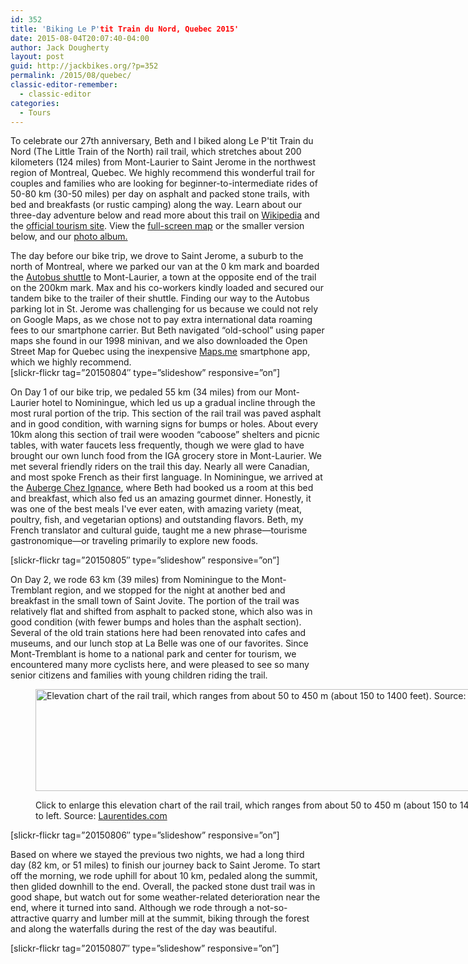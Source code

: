 ```yaml
---
id: 352
title: 'Biking Le P'tit Train du Nord, Quebec 2015'
date: 2015-08-04T20:07:40-04:00
author: Jack Dougherty
layout: post
guid: http://jackbikes.org/?p=352
permalink: /2015/08/quebec/
classic-editor-remember:
  - classic-editor
categories:
  - Tours
---
```

To celebrate our 27th anniversary, Beth and I biked along Le P'tit Train du Nord (The Little Train of the North) rail trail, which stretches about 200 kilometers (124 miles) from Mont-Laurier to Saint Jerome in the northwest region of Montreal, Quebec. We highly recommend this wonderful trail for couples and families who are looking for beginner-to-intermediate rides of 50-80 km (30-50 miles) per day on asphalt and packed stone trails, with bed and breakfasts (or rustic camping) along the way. Learn about our three-day adventure below and read more about this trail on [Wikipedia](https://en.wikipedia.org/wiki/Parc_Linéaire_Le_P%27tit_Train_du_Nord) and the [official tourism site](http://www.laurentides.com/en/linear-park/). View the [full-screen map](https://jackdougherty.github.io/bikemapcode/#8/46.122/-74.780) or the smaller version below, and our [photo album.](https://www.flickr.com/photos/56513965@N06/sets/72157656321736438)

<!-- iframe plugin v.4.4 wordpress.org/plugins/iframe/ -->

The day before our bike trip, we drove to Saint Jerome, a suburb to the north of Montreal, where we parked our van at the 0 km mark and boarded the [Autobus shuttle](http://autobuslepetittraindunord.com/) to Mont-Laurier, a town at the opposite end of the trail on the 200km mark. Max and his co-workers kindly loaded and secured our tandem bike to the trailer of their shuttle. Finding our way to the Autobus parking lot in St. Jerome was challenging for us because we could not rely on Google Maps, as we chose not to pay extra international data roaming fees to our smartphone carrier. But Beth navigated &#8220;old-school&#8221; using paper maps she found in our 1998 minivan, and we also downloaded the Open Street Map for Quebec using the inexpensive [Maps.me](http://maps.me/en/home) smartphone app, which we highly recommend.  
[slickr-flickr tag=&#8221;20150804&#8243; type=&#8221;slideshow&#8221; responsive=&#8221;on&#8221;]

On Day 1 of our bike trip, we pedaled 55 km (34 miles) from our Mont-Laurier hotel to Nominingue, which led us up a gradual incline through the most rural portion of the trip. This section of the rail trail was paved asphalt and in good condition, with warning signs for bumps or holes. About every 10km along this section of trail were wooden &#8220;caboose&#8221; shelters and picnic tables, with water faucets less frequently, though we were glad to have brought our own lunch food from the IGA grocery store in Mont-Laurier. We met several friendly riders on the trail this day. Nearly all were Canadian, and most spoke French as their first language. In Nominingue, we arrived at the [Auberge Chez Ignance](http://www.ignace.qc.ca/en/), where Beth had booked us a room at this bed and breakfast, which also fed us an amazing gourmet dinner. Honestly, it was one of the best meals I've ever eaten, with amazing variety (meat, poultry, fish, and vegetarian options) and outstanding flavors. Beth, my French translator and cultural guide, taught me a new phrase—tourisme gastronomique—or traveling primarily to explore new foods.

[slickr-flickr tag=&#8221;20150805&#8243; type=&#8221;slideshow&#8221; responsive=&#8221;on&#8221;]

On Day 2, we rode 63 km (39 miles) from Nominingue to the Mont-Tremblant region, and we stopped for the night at another bed and breakfast in the small town of Saint Jovite. The portion of the trail was relatively flat and shifted from asphalt to packed stone, which also was in good condition (with fewer bumps and holes than the asphalt section). Several of the old train stations here had been renovated into cafes and museums, and our lunch stop at La Belle was one of our favorites. Since Mont-Tremblant is home to a national park and center for tourism, we encountered many more cyclists here, and were pleased to see so many senior citizens and families with young children riding the trail.<figure id="attachment_361" aria-describedby="caption-attachment-361" style="width: 907px" class="wp-caption aligncenter">

[<img class="size-full wp-image-361" src="http://jackbikes.org/wp-content/uploads/2015/08/PtitTrainDuNordElevation.jpg" alt="Elevation chart of the rail trail, which ranges from about 50 to 450 m (about 150 to 1400 feet). Source: Laurentides.com" width="907" height="163" srcset="https://jackbikes.org/wp-content/uploads/2015/08/PtitTrainDuNordElevation.jpg 907w, https://jackbikes.org/wp-content/uploads/2015/08/PtitTrainDuNordElevation-300x54.jpg 300w" sizes="(max-width: 907px) 100vw, 907px" />](http://jackbikes.org/wp-content/uploads/2015/08/PtitTrainDuNordElevation.jpg)<figcaption id="caption-attachment-361" class="wp-caption-text">Click to enlarge this elevation chart of the rail trail, which ranges from about 50 to 450 m (about 150 to 1400 feet). We travelled from right to left. Source: [Laurentides.com](http://www.laurentides.com/en/linear-park/maps-train-stations-and-parking)</figcaption></figure>

[slickr-flickr tag=&#8221;20150806&#8243; type=&#8221;slideshow&#8221; responsive=&#8221;on&#8221;]

Based on where we stayed the previous two nights, we had a long third day (82 km, or 51 miles) to finish our journey back to Saint Jerome. To start off the morning, we rode uphill for about 10 km, pedaled along the summit, then glided downhill to the end. Overall, the packed stone dust trail was in good shape, but watch out for some weather-related deterioration near the end, where it turned into sand. Although we rode through a not-so-attractive quarry and lumber mill at the summit, biking through the forest and along the waterfalls during the rest of the day was beautiful.

[slickr-flickr tag=&#8221;20150807&#8243; type=&#8221;slideshow&#8221; responsive=&#8221;on&#8221;]
